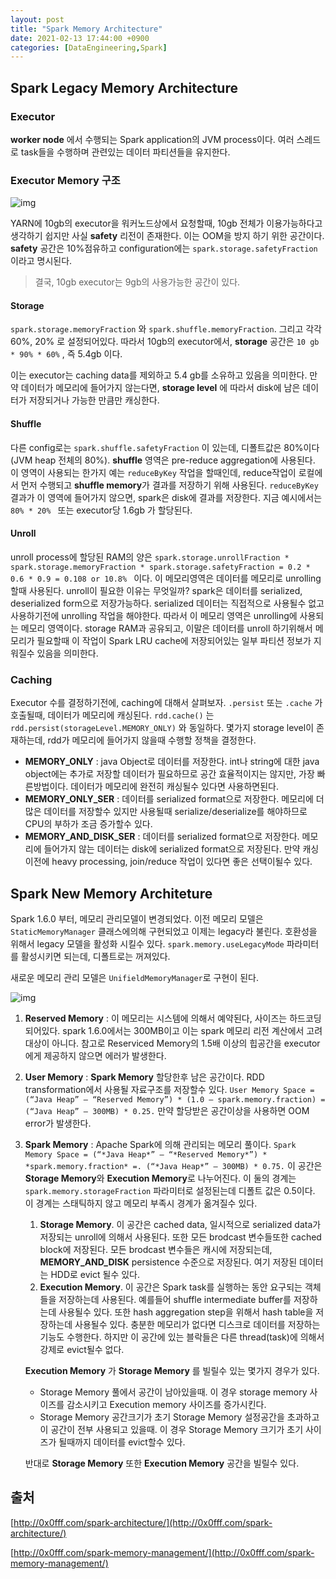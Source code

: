 ```yaml
---
layout: post
title: "Spark Memory Architecture"
date: 2021-02-13 17:44:00 +0900
categories: [DataEngineering,Spark]
---
```


## Spark Legacy Memory Architecture 

### Executor

**worker node** 에서 수행되는 Spark application의 JVM process이다. 여러 스레드로 task들을 수행하며 관련있는 데이터 파티션들을 유지한다.



### Executor Memory 구조

![img](https://i0.wp.com/0x0fff.com/wp-content/uploads/2015/03/Spark-Heap-Usage.png?w=475&ssl=1)

YARN에 10gb의 executor을 워커노드상에서 요청할때, 10gb 전체가 이용가능하다고 생각하기 쉽지만 사실 **safety** 리전이 존재한다. 이는 OOM을 방지 하기 위한 공간이다. **safety** 공간은 10%점유하고 configuration에는 ```spark.storage.safetyFraction``` 이라고 명시된다. 

> 결국, 10gb executor는 9gb의 사용가능한 공간이 있다.

#### Storage

```spark.storage.memoryFraction``` 와 ```spark.shuffle.memoryFraction```. 그리고 각각 60%, 20% 로 설정되어있다. 따라서 10gb의 executor에서, **storage** 공간은 ``` 10 gb * 90% * 60% ``` , 즉 5.4gb 이다.

이는 executor는 caching data를 제외하고 5.4 gb를 소유하고 있음을 의미한다. 만약 데이터가 메모리에 들어가지 않는다면, **storage level** 에 따라서 disk에 남은 데이터가 저장되거나 가능한 만큼만 캐싱한다. 

#### Shuffle

다른 config로는 ```spark.shuffle.safetyFraction``` 이 있는데, 디폴트값은 80%이다(JVM heap 전체의 80%). **shuffle** 영역은 pre-reduce aggregation에 사용된다. 이 영역이 사용되는 한가지 예는 ```reduceByKey``` 작업을 할때인데, reduce작업이 로컬에서 먼저 수행되고 **shuffle memory**가 결과를 저장하기 위해 사용된다. ```reduceByKey``` 결과가 이 영역에 들어가지 않으면, spark은 disk에 결과를 저장한다. 지금 예시에서는 ```80% * 20% ``` 또는 executor당 1.6gb 가 할당된다.

#### Unroll

unroll process에 할당된 RAM의 양은 ```spark.storage.unrollFraction * spark.storage.memoryFraction * spark.storage.safetyFraction = 0.2 * 0.6 * 0.9 = 0.108 or 10.8% ``` 이다. 이 메모리영역은 데이터를 메모리로 unrolling 할때 사용된다. unroll이 필요한 이유는 무엇일까? spark은 데이터를 serialized, deserialized form으로 저장가능하다. serialized 데이터는 직접적으로 사용될수 없고 사용하기전에 unrolling 작업을 해야한다. 따라서 이 메모리 영역은 unrolling에 사용되는 메모리 영역이다. storage RAM과 공유되고, 이말은 데이터를 unroll 하기위해서 메모리가 필요할때 이 작업이 Spark LRU cache에 저장되어있는 일부 파티션 정보가 지워질수 있음을 의미한다.



### Caching

Executor 수를 결정하기전에, caching에 대해서 살펴보자. ```.persist``` 또는 ```.cache``` 가 호출될때, 데이터가 메모리에 캐싱된다. ```rdd.cache()``` 는 ```rdd.persist(storageLevel.MEMORY_ONLY)``` 와 동일하다. 몇가지 storage level이 존재하는데, rdd가 메모리에 들어가지 않을때 수행할 정책을 결정한다. 

- **MEMORY_ONLY** :  java Object로 데이터를 저장한다. int나 string에 대한 java object에는 추가로 저장할 데이터가 필요하므로 공간 효율적이지는 않지만, 가장 빠른방법이다. 데이터가 메모리에 완전히 캐싱될수 있다면 사용하면된다.
- **MEMORY_ONLY_SER** : 데이터를 serialized format으로 저장한다. 메모리에 더많은 데이터를 저장할수 있지만 사용될때 serialize/deserialize를 해야하므로 CPU의 부하가 조금 증가할수 있다. 
- **MEMORY_AND_DISK_SER** : 데이터를 serialized format으로 저장한다. 메모리에 들어가지 않는 데이터는 disk에 serialized format으로 저장된다. 만약 캐싱이전에 heavy processing, join/reduce 작업이 있다면 좋은 선택이될수 있다.

## Spark New Memory Architeture

Spark 1.6.0 부터, 메모리 관리모델이 변경되었다. 이전 메모리 모델은 ```StaticMemoryManager``` 클래스에의해 구현되었고 이제는 legacy라 불린다. 호환성을 위해서 legacy 모델을 활성화 시킬수 있다. ```spark.memory.useLegacyMode``` 파라미터를 활성시키면 되는데, 디폴트로는 꺼져있다.

새로운 메모리 관리 모델은 ```UnifieldMemoryManager```로 구현이 된다.

![img](https://i0.wp.com/0x0fff.com/wp-content/uploads/2016/01/Spark-Memory-Management-1.6.0.png?w=1261&ssl=1)

1. **Reserved Memory** : 이 메모리는 시스템에 의해서 예약된다, 사이즈는 하드코딩 되어있다. spark 1.6.0에서는 300MB이고 이는 spark 메모리 리전 계산에서 고려대상이 아니다. 참고로 Reserviced Memory의 1.5배 이상의 힙공간을 executor에게 제공하지 않으면 에러가 발생한다.

2. **User Memory** : **Spark Memory** 할당한후 남은 공간이다. RDD transformation에서 사용될 자료구조를 저장할수 있다. ``` User Memory Space = (“Java Heap” – “Reserved Memory”) * (1.0 – spark.memory.fraction) = (“Java Heap” – 300MB) * 0.25. ```  만약 할당받은 공간이상을 사용하면 OOM error가 발생한다.

3. **Spark Memory** : Apache Spark에 의해 관리되는 메모리 풀이다. ```Spark Memory Space = (“*Java Heap*” – “*Reserved Memory*”) * *spark.memory.fraction* =. (“*Java Heap*” – 300MB) * 0.75.``` 이 공간은 **Storage Memory**와 **Execution Memory**로 나누어진다. 이 둘의 경계는 ```spark.memory.storageFraction``` 파라미터로 설정된는데 디폴트 값은 0.5이다. 이 경계는 스태틱하지 않고 메모리 부족시 경계가 옮겨질수 있다.

   1. **Storage Memory**. 이 공간은 cached data, 일시적으로 serialized data가 저장되는 unroll에 의해서 사용된다. 또한 모든 brodcast 변수들또한 cached block에 저장된다. 모든 brodcast 변수들은 캐시에 저장되는데, **MEMORY_AND_DISK** persistence 수준으로 저장된다. 여기 저장된 데이터는 HDD로 evict 될수 있다.
   2. **Execution Memory**. 이 공간은 Spark task를 실행하는 동안 요구되는 객체들을 저장하는데 사용된다. 예를들어 shuffle intermediate buffer를 저장하는데 사용될수 있다. 또한 hash aggregation step을 위해서 hash table을 저장하는데 사용될수 있다. 충분한 메모리가 없다면 디스크로 데이터를 저장하는 기능도 수행한다. 하지만 이 공간에 있는 블락들은 다른 thread(task)에 의해서 강제로 evict될수 없다.

   **Execution Memory** 가  **Storage Memory** 를 빌릴수 있는 몇가지 경우가 있다.

   - Storage Memory 풀에서 공간이 남아있을때. 이 경우 storage memory 사이즈를 감소시키고 Execution memory 사이즈를 증가시킨다.
   - Storage Memory 공간크기가 초기 Storage Memory 설정공간을 초과하고 이 공간이 전부 사용되고 있을때. 이 경우 Storage Memory 크기가 초기 사이즈가 될때까지 데이터를 evict할수 있다.

   반대로 **Storage Memory** 또한 **Execution Memory** 공간을 빌릴수 있다.





## 출처

[http://0x0fff.com/spark-architecture/](http://0x0fff.com/spark-architecture/)

[http://0x0fff.com/spark-memory-management/](http://0x0fff.com/spark-memory-management/)